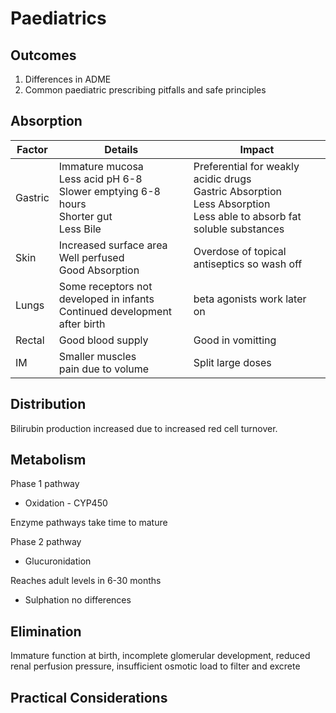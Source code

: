 # Paediatrics

## Outcomes

1. Differences in ADME
1. Common paediatric prescribing pitfalls and safe principles

## Absorption

| Factor | Details | Impact |
| --- | --- | --- |
| Gastric | Immature mucosa<br>Less acid pH 6-8<br>Slower emptying 6-8 hours<br>Shorter gut<br>Less Bile | Preferential for weakly acidic drugs<br>Gastric Absorption<br>Less Absorption<br>Less able to absorb fat soluble substances |
| Skin | Increased surface area<br>Well perfused<br>Good Absorption | Overdose of topical antiseptics so wash off |
| Lungs | Some receptors not developed in infants<br>Continued development after birth | beta agonists work later on |
| Rectal | Good blood supply | Good in vomitting |
| IM | Smaller muscles<br>pain due to volume | Split large doses |

## Distribution

Bilirubin production increased due to increased red cell turnover.

## Metabolism

Phase 1 pathway

- Oxidation - CYP450

Enzyme pathways take time to mature

Phase 2 pathway

- Glucuronidation

Reaches adult levels in 6-30 months

- Sulphation no differences

## Elimination

Immature function at birth, incomplete glomerular development, reduced renal perfusion pressure, insufficient osmotic load to filter and excrete

## Practical Considerations

